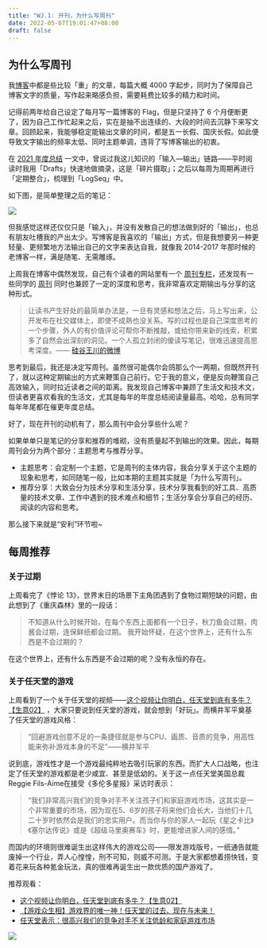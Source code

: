 ```yaml
---
title: "WJ.1: 开刊，为什么写周刊"
date: 2022-05-07T19:01:47+08:00
draft: false
---
```


## 为什么写周刊

我[博客](https://me.ursb.me/)中都是些比较「重」的文章，每篇大概 4000 字起步，同时为了保障自己博客文字的质量，写作起来略感负担，需要耗费比较多的精力和时间。

记得前两年给自己设定了每月写一篇博客的 Flag，但是只坚持了 6 个月便断更了，因为自己工作忙起来之后，实在是抽不出连续的、大段的时间去沉静下来写文章。回顾起来，我能够稳定能输出文章的时间，都是五一长假、国庆长假。如此便导致文字输出的频率太低、同时主题单调，违背了写博客输出的初衷。

在 [2021 年度总结](https://me.ursb.me/archives/2021.html) 一文中，曾说过我这儿知识的「输入—输出」链路——平时阅读时我用「Drafts」快速地做摘录，这是「碎片摄取」；之后以每周为周期再进行「定期整合」，梳理到「LogSeq」中。

如下图，是简单整理之后的笔记：

![](https://airing.ursb.me/image/blog/20220507110437.png)

但我感觉这样还仅仅只是「输入」，并没有发散自己的想法做到好的「输出」，也总有朋友吐槽我的产出太少。写博客是我喜欢的「输出」方式，但是我想要另一种更轻量、更频繁地方法输出自己的文字来表达自我，就像我  2014-2017 年那时候的老博客一样，满是随笔、无需雕琢。

上周我在博客中偶然发现，自己有个读者的网站里有一个 [周刊专栏](https://4ark.me/post/weekly-01.html)，还发现有一些同学的 [周刊](https://www.codedump.info/post/20220116-weekly-1/) 同时也兼顾了一定的深度和思考，我非常喜欢定期输出与分享的这种形式。

> 让读书产生好处的最简单办法是，一旦有灵感和想法之后，马上写出来，公开发布在社交媒体上，即使不成熟也没关系。写的过程也是自己深度思考的一个步骤，外人的有价值评论可帮你不断推敲，或给你带来新的线索，积累多了自然会出深刻的洞见。一个人孤立封闭的傻读写笔记，很难迅速提高思考深度。—— [硅谷王川的微博](https://weibo.com/5339148412/L6LhDE7Zu)

思考到最后，我还是决定写周刊。虽然很可能偶尔会鸽那么个一两期，但既然开刊了，就以这种定期输出的方式来鞭策自己前行。它于我的意义，便是反向鞭策自己高效输入，同时拉近读者之间的距离。我发现自己博客中兼顾了生活文和技术文，但读者更喜欢看我的生活文，尤其是每年的年度总结阅读量最高。哈哈，总有同学每年年尾都在催更年度总结。

好了，现在开刊的动机有了，那么周刊中会分享些什么呢？

如果单单只是笔记的分享和推荐的堆砌，没有质量起不到输出的效果。因此，每期周刊会分为两个部分：主题思考与推荐分享。

- 主题思考：会定制一个主题，它是周刊的主体内容，我会分享关于这个主题的现象和思考，如同随笔一般，比如本期的主题其实就是「为什么写周刊」。
- 推荐分享：大致会分为技术分享和生活分享，技术分享我看到的好工具、高质量的技术文章、工作中遇到的技术难点和细节；生活分享会分享自己的经历、阅读的内容和思考。

那么接下来就是“安利”环节啦~

## 每周推荐

### 关于过期

上周看完了《悖论 13》，世界末日的场景下主角团遇到了食物过期短缺的问题，由此想到了《重庆森林》里的一段话：

>不知道从什么时候开始，在每个东西上面都有一个日子，秋刀鱼会过期，肉酱会过期，连保鲜纸都会过期。 我开始怀疑，在这个世界上，还有什么东西是不会过期的？

在这个世界上，还有什么东西是不会过期的呢？没有永恒的存在。

### 关于任天堂的游戏

上周看到了一个关于任天堂的视频——[这个视频让你明白，任天堂到底有多牛？【生意02】](https://www.bilibili.com/video/BV1HS4y1a7ce?spm_id_from=333.880.header_right.fav_list.click)  ，大家只要说到任天堂的游戏，就会想到「好玩」。而横井军平奠基了任天堂的游戏风格：

>“回避游戏创意不足的一条捷径就是参与CPU、画质、音质的竞争，用高性能来弥补游戏本身的不足”——横井军平

说到底，游戏性才是一个游戏最纯粹地去吸引玩家的东西。而扩大人口战略，也注定了任天堂的游戏都是老少咸宜、甚至是低幼的。关于这一点任天堂美国总裁Reggie Fils-Aime在接受《多伦多星报》采访时表示：

>“我们非常高兴我们的竞争对手不关注孩子们和家庭游戏市场，这其实是一个非常重要的市场，因为现在5、6岁的孩子将来他们会长大，当他们十几二十岁时依然会是我们的忠实用户。而当你与你的家人一起玩《星之卡比》《塞尔达传说》或是《超级马里奥赛车》时，更能增进家人间的感情。”

而国内的环境则很难诞生出这样伟大的游戏公司——限发游戏版号，一纸通告就能废掉一个行业，弄人心惶惶，刑不可知，则威不可测。于是大家都想着捞快钱，变着花来玩各种氪金玩法，真的很难再诞生出一款优质的国产游戏了。

推荐观看：

- [这个视频让你明白，任天堂到底有多牛？【生意02】](https://www.bilibili.com/video/BV1HS4y1a7ce?spm_id_from=333.880.header_right.fav_list.click)
- [【游戏众生相】游戏界的唯一神！任天堂的过去、现在与未来！](https://www.bilibili.com/video/BV1dt411W7Zf?spm_id_from=333.999.0.0)
- [任天堂表示：很高兴我们的竞争对手不关注低龄和家庭游戏市场](https://www.sohu.com/a/236726930_100161178)

![](https://airing.ursb.me/image/blog/mp-airing.jpg)

<div id="cusdis_thread"
  data-host="https://cusdis-production-5e13.up.railway.app"
  data-app-id="847e0d1f-7b38-486f-a8de-4b93f8dfa555"
  data-page-id="1"
  data-page-url="http://ursb.me/weekly/posts/weekly-1/"
  data-page-title="wj.1"
></div>
<script async defer src="https://cusdis-production-5e13.up.railway.app/js/cusdis.es.js"></script>